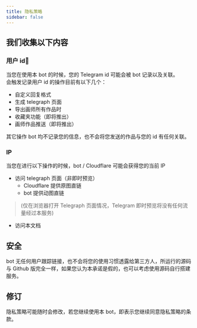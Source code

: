 ```yaml
---
title: 隐私策略
sidebar: false
---
```


## 我们收集以下内容

### 用户 id
当您在使用本 bot 的时候，您的 Telegram id 可能会被 bot 记录以及关联。  
会触发记录用户 id 的操作目前有以下几个：  

- 自定义回复格式
- 生成 telegraph 页面
- 导出画师所有作品时
- 收藏夹功能（即将推出）
- 画师作品推送（即将推出）

其它操作 bot 均不记录您的信息，也不会将您发送的作品与您的 id 有任何关联。

### IP
当您在进行以下操作的时候，bot / Cloudflare 可能会获得您的当前 IP  

- 访问 telegraph 页面（非即时预览）
    - Cloudflare 提供原图直链
    - bot 提供动图直链

> (仅在浏览器打开 Telegraph 页面情况，Telegram 即时预览将没有任何流量经过本服务)
- 访问本文档


## 安全
bot 无任何用户跟踪链接，也不会将您的使用习惯透露给第三方人，所运行的源码与 Github 版完全一样，如果您认为本承诺是假的，也可以考虑使用源码自行搭建服务。

## 修订
隐私策略可能随时会修改，若您继续使用本 bot，即表示您继续同意隐私策略的条款。